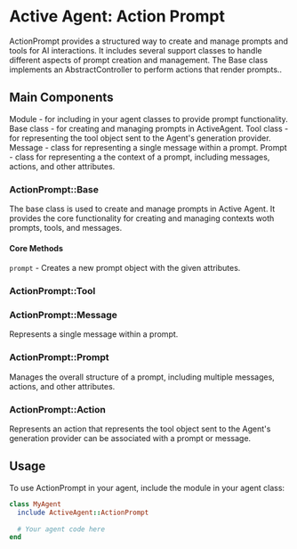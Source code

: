 # Active Agent: Action Prompt

ActionPrompt provides a structured way to create and manage prompts and tools for AI interactions. It includes several support classes to handle different aspects of prompt creation and management. The Base class implements an AbstractController to perform actions that render prompts..

## Main Components

Module - for including in your agent classes to provide prompt functionality.
Base class - for creating and managing prompts in ActiveAgent.
Tool class - for representing the tool object sent to the Agent's generation provider.
Message - class for representing a single message within a prompt.
Prompt - class for representing a the context of a prompt, including messages, actions, and other attributes.

### ActionPrompt::Base

The base class is used to create and manage prompts in Active Agent. It provides the core functionality for creating and managing contexts woth prompts, tools, and messages.

#### Core Methods
`prompt` - Creates a new prompt object with the given attributes.


### ActionPrompt::Tool

### ActionPrompt::Message

Represents a single message within a prompt.

### ActionPrompt::Prompt

Manages the overall structure of a prompt, including multiple messages, actions, and other attributes.

### ActionPrompt::Action

Represents an action that represents the tool object sent to the Agent's generation provider can be associated with a prompt or message.

## Usage

To use ActionPrompt in your agent, include the module in your agent class:

```ruby
class MyAgent
  include ActiveAgent::ActionPrompt
  
  # Your agent code here
end
